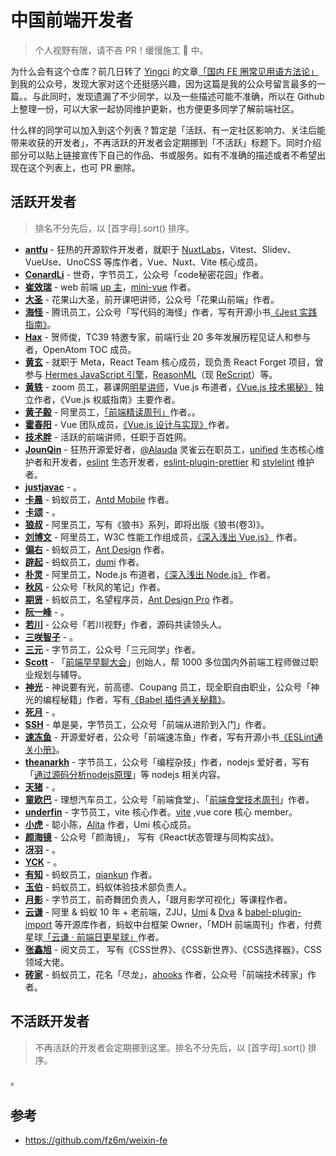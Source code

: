 # 中国前端开发者

> 个人视野有限，请不吝 PR！缓慢施工 🚧 中。

为什么会有这个仓库？前几日转了 [Yingci](https://github.com/fz6m) 的文章[「国内 FE 圈常见用语方法论」](https://mp.weixin.qq.com/s/McVmzQcSM82gtT0UDnX5Nw) 到我的公众号，发现大家对这个还挺感兴趣，因为这篇是我的公众号留言最多的一篇。。与此同时，发现遗漏了不少同学，以及一些描述可能不准确，所以在 Github 上整理一份，可以大家一起协同维护更新，也方便更多同学了解前端社区。

什么样的同学可以加入到这个列表？暂定是「活跃、有一定社区影响力、关注后能带来收获的开发者」，不再活跃的开发者会定期挪到「不活跃」标题下。同时介绍部分可以贴上链接宣传下自己的作品、书或服务。如有不准确的描述或者不希望出现在这个列表上，也可 PR 删除。

## 活跃开发者

> 排名不分先后，以 [首字母].sort() 排序。

* **[antfu](https://github.com/antfu)** - 狂热的开源软件开发者，就职于 [NuxtLabs](https://nuxtlabs.com/)，Vitest、Slidev、VueUse、UnoCSS 等库作者，Vue、Nuxt、Vite 核心成员。
* **[ConardLi](https://github.com/ConardLi)** - 世奇，字节员工，公众号「code秘密花园」作者。
* **[崔效瑞](https://github.com/cuixiaorui)** - web 前端 [up 主](https://space.bilibili.com/175301983)，[mini-vue](https://github.com/cuixiaorui/mini-vue) 作者。
* **[大圣](https://github.com/shengxinjing)** - 花果山大圣，前开课吧讲师，公众号「花果山前端」作者。
* **[海怪](https://github.com/haixiangyan)** - 腾讯员工，公众号「写代码的海怪」作者，写有开源小书[《Jest 实践指南》](https://github.com/haixiangyan/jest-tutorial)。
* **[Hax](https://github.com/hax)** - 贺师俊，TC39 特邀专家，前端行业 20 多年发展历程见证人和参与者，OpenAtom TOC 成员。
* **[黄玄](https://github.com/Huxpro)** - 就职于 Meta，React Team 核心成员，现负责 React Forget 项目，曾参与 [Hermes JavaScript 引擎](https://hermesengine.dev/)，[ReasonML](https://reasonml.github.io/)（现 [ReScript](https://rescript-lang.org/)）等。
* **[黄轶](https://github.com/ustbhuangyi)** - zoom 员工，慕课网[明星讲师](https://www.imooc.com/u/3017249)，Vue.js 布道者，[《Vue.js 技术揭秘》](https://ustbhuangyi.github.io/vue-analysis/) 独立作者，《Vue.js 权威指南》主要作者。
* **[黄子毅](https://github.com/ascoders)** - 阿里员工，[「前端精读周刊」](https://github.com/ascoders/weekly)作者。。
* **[霍春阳](https://github.com/HcySunYang)** - Vue 团队成员，[《Vue.js 设计与实现》](https://book.douban.com/subject/35768338/)作者。
* **[技术胖](https://github.com/shenghy)** - 活跃的前端讲师，任职于百姓网。
* **[JounQin](https://github.com/JounQin)** - 狂热开源爱好者，[@Alauda](https://github.com/alauda) 灵雀云在职员工，[unified](https://github.com/unifiedjs) 生态核心维护者和开发者，[eslint](https://github.com/eslint/eslint) 生态开发者，[eslint-plugin-prettier](https://github.com/prettier/eslint-plugin-prettier) 和 [stylelint](https://github.com/stylelint/stylelint) 维护者。
* **[justjavac](https://github.com/justjavac)** - 。
* **[卡晨](https://github.com/awmleer)** - 蚂蚁员工，[Antd Mobile](https://github.com/ant-design/ant-design-mobile) 作者。
* **[卡颂](https://github.com/BetaSu)** - 。
* **[狼叔](https://github.com/i5ting)** - 阿里员工，写有《狼书》系列，即将出版《狼书(卷3)》。
* **[刘博文](https://github.com/berwin)** - 阿里员工，W3C 性能工作组成员，[《深入浅出 Vue.js》](https://book.douban.com/subject/32581281) 作者。
* **[偏右](https://github.com/afc163)** - 蚂蚁员工，[Ant Design](https://ant.design/) 作者。
* **[辟起](https://github.com/PeachScript)** - 蚂蚁员工，[dumi](https://d.umijs.org/) 作者。
* **[朴灵](https://github.com/JacksonTian)** - 阿里员工，Node.js 布道者，[《深入浅出 Node.js》](https://book.douban.com/subject/25768396/) 作者。
* **[秋风](https://github.com/hua1995116)** - 公众号「秋风的笔记」作者。
* **[期贤](https://github.com/chenshuai2144)** - 蚂蚁员工，名望程序员，[Ant Design Pro](https://pro.ant.design/) 作者。
* **[阮一峰](https://github.com/ruanyf)** - 。
* **[若川](https://github.com/lxchuan12)** - 公众号「若川视野」作者，源码共读领头人。
* **[三咲智子](https://github.com/sxzz)** - 。
* **[三元](https://github.com/sanyuan0704)** - 字节员工，公众号「三元同学」作者。
* **[Scott](https://github.com/zaoscott)** - 「[前端早早聊大会](https://www.zaozao.run/)」创始人，帮 1000 多位国内外前端工程师做过职业规划与辅导。
* **[神光](https://github.com/QuarkGluonPlasma)** - 神说要有光，前高德、Coupang 员工，现全职自由职业，公众号「神光的编程秘籍」作者，写有[《Babel 插件通关秘籍》](https://juejin.cn/book/6946117847848321055)。
* **[死月](https://github.com/XadillaX)** - 。
* **[SSH](https://github.com/sl1673495)** - 单是昊，字节员工，公众号「前端从进阶到入门」作者。
* **[速冻鱼](https://github.com/sudongyuer)** - 开源爱好者，公众号「前端速冻鱼」作者，写有开源小书[《ESLint通关小册》](https://github.com/sudongyuer/learn-eslint)。
* **[theanarkh](https://github.com/theanarkh)** - 字节员工，公众号「编程杂技」作者，nodejs 爱好者，写有「[通过源码分析nodejs原理](https://github.com/theanarkh/understand-nodejs)」等 nodejs 相关内容。
* **[天猪](https://github.com/atian25)** - 。
* **[童欧巴](https://github.com/Geekhyt)** - 理想汽车员工，公众号「前端食堂」、「[前端食堂技术周刊](https://github.com/Geekhyt/weekly)」作者。
* **[underfin](https://github.com/underfin)** - 字节员工，vite 核心作者。[vite](https://github.com/vitejs/vite) ,vue core 核心 member。
* **[小虎](https://github.com/xiaohuoni)** - 聪小陈，[Alita](https://github.com/alitajs/alita) 作者，Umi 核心成员。
* **[颜海镜](https://github.com/yanhaijing)** - 公众号「颜海镜」， 写有《React状态管理与同构实战》。
* **[冴羽](https://github.com/mqyqingfeng)** - 。
* **[YCK](https://github.com/KieSun)** - 。
* **[有知](https://github.com/kuitos)** - 蚂蚁员工，[qiankun](https://github.com/umijs/qiankun) 作者。
* **[玉伯](https://github.com/lifesinger)** - 蚂蚁员工，蚂蚁体验技术部负责人。
* **[月影](https://github.com/akira-cn)** - 字节员工，前奇舞团负责人，「跟月影学可视化」等课程作者。
* **[云谦](https://github.com/sorrycc)** - 阿里 & 蚂蚁 10 年 + 老前端，ZJU，[Umi](https://github.com/umijs/umi) & [Dva](https://github.com/dvajs/dva) & [babel-plugin-import](https://github.com/umijs/babel-plugin-import) 等开源库作者，蚂蚁中台框架 Owner，「MDH 前端周刊」作者，付费星球[「云谦 · 前端日更星球」](https://q.sorrycc.com/)作者。
* **[张鑫旭](https://github.com/zhangxinxu)** - 阅文员工， 写有《CSS世界》、《CSS新世界》、《CSS选择器》，CSS领域大佬。
* **[砖家](https://github.com/brickspert)** - 蚂蚁员工，花名「尽龙」，[ahooks](https://github.com/alibaba/hooks) 作者，公众号「前端技术砖家」作者。

## 不活跃开发者

> 不再活跃的开发者会定期挪到这里。排名不分先后，以 [首字母].sort() 排序。

。

## 参考

* https://github.com/fz6m/weixin-fe
